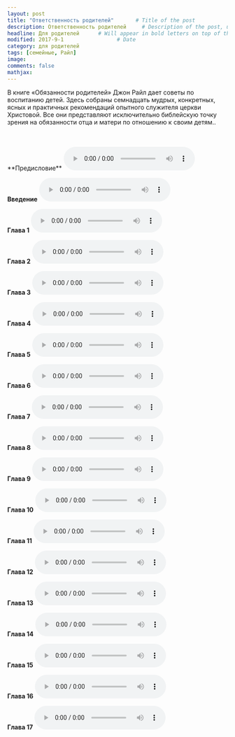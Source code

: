 ```yaml
---
layout: post
title: "Ответственность родителей"       # Title of the post
description: Ответственность родителей     # Description of the post, used for Facebook Opengraph & Twitter
headline: Для родителей      # Will appear in bold letters on top of the post
modified: 2017-9-1                 # Date
category: для родителей
tags: [семейные, Райл]
image: 
comments: false
mathjax:
---
```


В книге «Обязанности родителей» Джон Райл дает советы по воспитанию детей. Здесь собраны семнадцать мудрых, конкретных, ясных и практичных рекомендаций опытного служителя церкви Христовой. Все они представляют исключительно библейскую точку зрения на обязанности отца и матери по отношению к своим детям..

<br/>
<br/>
**Прeдисловие**
<audio controls>
    <source src="https://s3.amazonaws.com/audiobooks.deepidea.cloud/ryle_parents_responsibility/001_predislovie_or_jcr.mp3" type="audio/mpeg"/>
</audio>
<br/>

**Введение**
<audio controls>
    <source src="https://s3.amazonaws.com/audiobooks.deepidea.cloud/ryle_parents_responsibility/002_vvedenie_or_jcr.mp3" type="audio/mpeg"/>
</audio>
<br/>

**Глава 1**
<audio controls>
    <source src="https://s3.amazonaws.com/audiobooks.deepidea.cloud/ryle_parents_responsibility/003_glava1_or_jcr.mp3" type="audio/mpeg"/>
</audio>
<br/>

**Глава 2**
<audio controls>
    <source src="https://s3.amazonaws.com/audiobooks.deepidea.cloud/ryle_parents_responsibility/004_glava2_or_jcr.mp3" type="audio/mpeg"/>
</audio>
<br/>

**Глава 3**
<audio controls>
    <source src="https://s3.amazonaws.com/audiobooks.deepidea.cloud/ryle_parents_responsibility/005_glava3_or_jcr.mp3" type="audio/mpeg"/>
</audio>
<br/>

**Глава 4**
<audio controls>
    <source src="https://s3.amazonaws.com/audiobooks.deepidea.cloud/ryle_parents_responsibility/006_glava4_or_jcr.mp3" type="audio/mpeg"/>
</audio>
<br/>

**Глава 5**
<audio controls>
    <source src="https://s3.amazonaws.com/audiobooks.deepidea.cloud/ryle_parents_responsibility/007_glava5_or_jcr.mp3" type="audio/mpeg"/>
</audio>
<br/>

**Глава 6**
<audio controls>
    <source src="https://s3.amazonaws.com/audiobooks.deepidea.cloud/ryle_parents_responsibility/008_glava6_or_jcr.mp3" type="audio/mpeg"/>
</audio>
<br/>

**Глава 7**
<audio controls>
    <source src="https://s3.amazonaws.com/audiobooks.deepidea.cloud/ryle_parents_responsibility/009_glava7_or_jcr.mp3" type="audio/mpeg"/>
</audio>
<br/>

**Глава 8**
<audio controls>
    <source src="https://s3.amazonaws.com/audiobooks.deepidea.cloud/ryle_parents_responsibility/010_glava8_or_jcr.mp3" type="audio/mpeg"/>
</audio>
<br/>

**Глава 9**
<audio controls>
    <source src="https://s3.amazonaws.com/audiobooks.deepidea.cloud/ryle_parents_responsibility/011_glava9_or_jcr.mp3" type="audio/mpeg"/>
</audio>
<br/>

**Глава 10**
<audio controls>
    <source src="https://s3.amazonaws.com/audiobooks.deepidea.cloud/ryle_parents_responsibility/012_glava10_or_jcr.mp3" type="audio/mpeg"/>
</audio>
<br/>

**Глава 11**
<audio controls>
    <source src="https://s3.amazonaws.com/audiobooks.deepidea.cloud/ryle_parents_responsibility/013_glava11_or_jcr.mp3" type="audio/mpeg"/>
</audio>
<br/>

**Глава 12**
<audio controls>
    <source src="https://s3.amazonaws.com/audiobooks.deepidea.cloud/ryle_parents_responsibility/014_glava12_or_jcr.mp3" type="audio/mpeg"/>
</audio>
<br/>

**Глава 13**
<audio controls>
    <source src="https://s3.amazonaws.com/audiobooks.deepidea.cloud/ryle_parents_responsibility/015_glava13_or_jcr.mp3" type="audio/mpeg"/>
</audio>
<br/>

**Глава 14**
<audio controls>
    <source src="https://s3.amazonaws.com/audiobooks.deepidea.cloud/ryle_parents_responsibility/016_glava14_or_jcr.mp3" type="audio/mpeg"/>
</audio>
<br/>

**Глава 15**
<audio controls>
    <source src="https://s3.amazonaws.com/audiobooks.deepidea.cloud/ryle_parents_responsibility/017_glava15_or_jcr.mp3" type="audio/mpeg"/>
</audio>
<br/>

**Глава 16**
<audio controls>
    <source src="https://s3.amazonaws.com/audiobooks.deepidea.cloud/ryle_parents_responsibility/018_glava16_or_jcr.mp3" type="audio/mpeg"/>
</audio>
<br/>

**Глава 17**
<audio controls>
    <source src="https://s3.amazonaws.com/audiobooks.deepidea.cloud/ryle_parents_responsibility/019_glava17_or_jcr.mp3" type="audio/mpeg"/>
</audio>
<br/>
